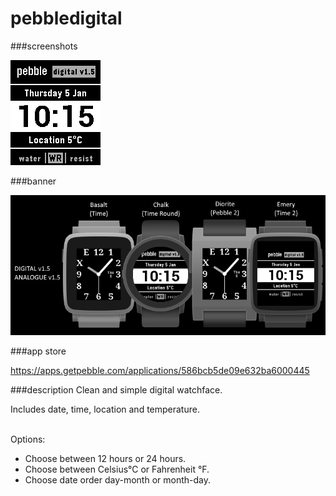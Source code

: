 # pebbledigital
###screenshots

![basalt.png](/assets/basalt.png)

###banner

![banner.png](/assets/banner.png)

###app store

https://apps.getpebble.com/applications/586bcb5de09e632ba6000445

###description
Clean and simple digital watchface.

Includes date, time, location and temperature.<br /><br />

Options:
- Choose between 12 hours or 24 hours.
- Choose between Celsius°C or Fahrenheit °F.
- Choose date order day-month or month-day.
